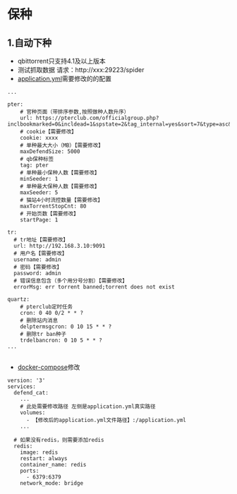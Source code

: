# 保种

## 1.自动下种
* qbittorrent只支持4.1及以上版本
* 测试抓取数据
  请求：http://xxx:29223/spider
* [application.yml](https://github.com/joey1029/pter/blob/main/src/main/resources/application.yml)需要修改的的配置
```
...

pter:
    # 官种页面（带排序参数,按照做种人数升序）
    url: https://pterclub.com/officialgroup.php?inclbookmarked=0&incldead=1&spstate=2&tag_internal=yes&sort=7&type=asc&page=
    # cookie【需要修改】
    cookie: xxxx
    # 单种最大大小（MB）【需要修改】
    maxDefendSize: 5000
    # qb保种标签
    tag: pter
    # 单种最小保种人数【需要修改】
    minSeeder: 1
    # 单种最大保种人数【需要修改】
    maxSeeder: 5
    # 猫站4小时流控数量【需要修改】
    maxTorrentStopCnt: 80
    # 开始页数【需要修改】
    startPage: 1

tr:
  # tr地址【需要修改】
  url: http://192.168.3.10:9091
  # 用户名【需要修改】
  username: admin
  # 密码【需要修改】
  password: admin
  # 错误信息包含（多个用分号分割）【需要修改】
  errorMsg: err torrent banned;torrent does not exist

quartz:
    # pterclub定时任务
    cron: 0 40 0/2 * * ?
    # 删除站内消息
    delptermsgcron: 0 10 15 * * ?
    # 删除tr ban种子
    trdelbancron: 0 10 5 * * ?
...
```


##
* [docker-compose](https://github.com/joey1029/pter/blob/main/docker-compose.yaml)修改 

```
version: '3'
services:
  defend_cat:
    ...
    # 此处需要修改路径 左侧是application.yml真实路径
    volumes:
      - 【修改后的application.yml文件路径】:/application.yml
    ...
    
  # 如果没有redis，则需要添加redis
  redis:
    image: redis
    restart: always
    container_name: redis
    ports:
      - 6379:6379
    network_mode: bridge
```

